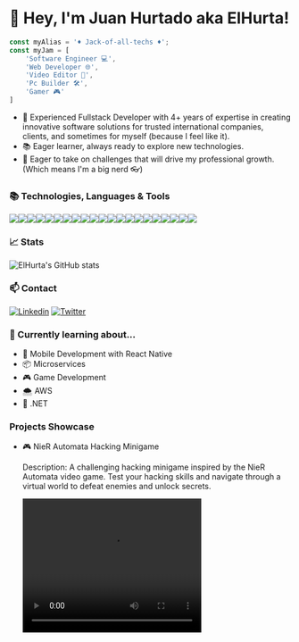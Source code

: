# 🌟 Hey, I'm Juan Hurtado aka ElHurta!

``` javascript
const myAlias = '♦️ Jack-of-all-techs ♦️';
const myJam = [
    'Software Engineer 💻',
    'Web Developer 🌐',
    'Video Editor 🎥',
    'Pc Builder 🛠️',
    'Gamer 🎮'
]
```

- 🌟 Experienced Fullstack Developer with 4+ years of expertise in creating innovative software solutions for trusted international companies, clients, and sometimes for myself (because I feel like it).
- 📚 Eager learner, always ready to explore new technologies.
- 💪 Eager to take on challenges that will drive my professional growth. (Which means I'm a big nerd 👓)

### 📚 Technologies, Languages & Tools

<img src="https://img.shields.io/badge/-JavaScript-F7DF1E?logo=javascript&logoColor=black&style=for-the-badge"><img src="https://img.shields.io/badge/-TypeScript-3178C6?logo=typescript&logoColor=white&style=for-the-badge"><img src="https://img.shields.io/badge/-Node.js-339933?logo=node.js&logoColor=white&style=for-the-badge"><img src="https://img.shields.io/badge/-React-61DAFB?logo=react&logoColor=black&style=for-the-badge"><img src="https://img.shields.io/badge/-React_Native-61DAFB?logo=react&logoColor=black&style=for-the-badge"><img src="https://img.shields.io/badge/-Express-000000?logo=express&logoColor=white&style=for-the-badge"><img src="https://img.shields.io/badge/-MongoDB-47A248?logo=mongodb&logoColor=white&style=for-the-badge"><img src="https://img.shields.io/badge/-MySQL-4479A1?logo=mysql&logoColor=white&style=for-the-badge"><img src="https://img.shields.io/badge/-PostgreSQL-336791?logo=postgresql&logoColor=white&style=for-the-badge"><img src="https://img.shields.io/badge/-Docker-2496ED?logo=docker&logoColor=white&style=for-the-badge"><img src="https://img.shields.io/badge/-Git-F05032?logo=git&logoColor=white&style=for-the-badge"><img src="https://img.shields.io/badge/-GitHub-181717?logo=github&logoColor=white&style=for-the-badge"><img src="https://img.shields.io/badge/-GitLab-FCA121?logo=gitlab&logoColor=white&style=for-the-badge"><!-- Java --><img src="https://img.shields.io/badge/-Java-007396?logo=java&logoColor=white&style=for-the-badge"><!-- Spring --><img src="https://img.shields.io/badge/-Spring-6DB33F?logo=spring&logoColor=white&style=for-the-badge"><!-- Python --><img src="https://img.shields.io/badge/-Python-3776AB?logo=python&logoColor=white&style=for-the-badge"><!-- Angular --><img src="https://img.shields.io/badge/-Angular-DD0031?logo=angular&logoColor=white&style=for-the-badge"><!-- Ionic --><img src="https://img.shields.io/badge/-Ionic-3880FF?logo=ionic&logoColor=white&style=for-the-badge"><!-- VueJs --><img src="https://img.shields.io/badge/-Vue.js-4FC08D?logo=vue.js&logoColor=white&style=for-the-badge"><img src="https://img.shields.io/badge/-CSS3-1572B6?logo=css3&logoColor=white&style=for-the-badge"><img src="https://img.shields.io/badge/-Sass-CC6699?logo=sass&logoColor=white&style=for-the-badge">

### 📈 Stats

![ElHurta's GitHub stats](https://github-readme-stats.vercel.app/api?username=ElHurta&show_icons=true&theme=dark)

### 📫 Contact

[![Linkedin](https://img.shields.io/badge/-LinkedIn-0077B5?logo=linkedin&logoColor=white&style=for-the-badge)](https://www.linkedin.com/in/juan-hurtado-0244b5188/)
[![Twitter](https://img.shields.io/badge/-Twitter-1DA1F2?logo=twitter&logoColor=white&style=for-the-badge)](https://twitter.com/hurtadito08)

### 🌱 Currently learning about...

- 📱 Mobile Development with React Native
- 📦 Microservices
- 🎮 Game Development
- 🌨️ AWS
- 🔨 .NET

### Projects Showcase

- 🎮 NieR Automata Hacking Minigame

    Description: A challenging hacking minigame inspired by the NieR Automata video game. Test your hacking skills and navigate through a virtual world to defeat enemies and unlock secrets.

    <video width="320" height="240" controls>
    <source src="https://github.com/ElHurta/ElHurta/blob/main/videos/NierDemo.mp4" type="video/mp4">
    </video>

<!--
**ElHurta/ElHurta** is a ✨ _special_ ✨ repository because its `README.md` (this file) appears on your GitHub profile.

Here are some ideas to get you started:

- 🔭 I’m currently working on ...
- 🌱 I’m currently learning ...
- 👯 I’m looking to collaborate on ...
- 🤔 I’m looking for help with ...
- 💬 Ask me about ...
- 📫 How to reach me: ...
- 😄 Pronouns: ...
- ⚡ Fun fact: ...
-->
